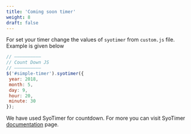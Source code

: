 ```yaml
---
title: 'Coming soon timer'
weight: 8
draft: false
---
```

For set your timer change the values of `syotimer` from `custom.js` file. Example is given below

```js
// —————————–  
// Count Down JS  
// —————————–  
$('#simple-timer').syotimer({  
 year: 2018,  
 month: 5,  
 day: 9,  
 hour: 20,  
 minute: 30  
});  
```

We have used SyoTimer for countdown. For more you can visit SyoTimer [documentation](https://github.com/mrfratello/SyoTimer) page.